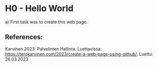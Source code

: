 <h1>H0 - Hello World</h1>

a) First task was to create this web page.

<h2>References:</h2>

Karvinen 2023: Palvelinten Hallinta. Luettavissa: https://terokarvinen.com/2023/create-a-web-page-using-github/. Luettu: 26.03.2023
